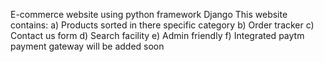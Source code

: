 E-commerce website using python framework Django
This website contains:
	a) Products sorted in there specific category
	b) Order tracker
	c) Contact us form
	d) Search facility
	e) Admin friendly 
	f) Integrated paytm payment gateway will be added soon
